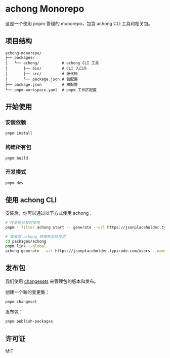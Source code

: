 # achong Monorepo

这是一个使用 pnpm 管理的 monorepo，包含 achong CLI 工具和相关包。

## 项目结构

```
achong-monorepo/
├── packages/
│   └── achong/          # achong CLI 工具
│       ├── bin/         # CLI 入口点
│       ├── src/         # 源代码
│       └── package.json # 包配置
├── package.json         # 根配置
└── pnpm-workspace.yaml  # pnpm 工作区配置
```

## 开始使用

### 安装依赖

```bash
pnpm install
```

### 构建所有包

```bash
pnpm build
```

### 开发模式

```bash
pnpm dev
```

## 使用 achong CLI

安装后，你可以通过以下方式使用 achong：

```bash
# 在本地开发时使用
pnpm --filter achong start -- generate --url https://jsonplaceholder.typicode.com/users --name User

# 或者将 achong 链接到全局使用
cd packages/achong
pnpm link --global
achong generate --url https://jsonplaceholder.typicode.com/users --name User
```

## 发布包

我们使用 [changesets](https://github.com/changesets/changesets) 来管理包的版本和发布。

创建一个新的变更集：

```bash
pnpm changeset
```

发布包：

```bash
pnpm publish-packages
```

## 许可证

MIT